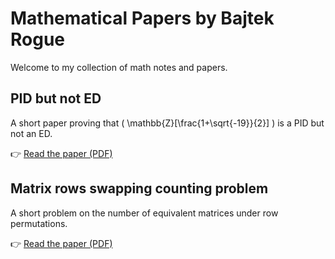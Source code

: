 # Mathematical Papers by Bajtek Rogue

Welcome to my collection of math notes and papers.

## PID but not ED
A short paper proving that \( \mathbb{Z}[\frac{1+\sqrt{-19}}{2}] \) is a PID but not an ED.

👉 [Read the paper (PDF)](PID_not_ED.pdf)

## Matrix rows swapping counting problem
A short problem on the number of equivalent matrices under row permutations.

👉 [Read the paper (PDF)](EquivalentMatricies.pdf)
